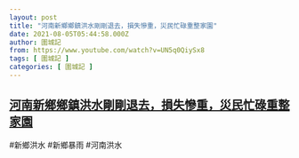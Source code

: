 ```yaml
---
layout: post
title: "河南新鄉鄉鎮洪水剛剛退去，損失慘重，災民忙碌重整家園"
date: 2021-08-05T05:44:58.000Z
author: 圍城記
from: https://www.youtube.com/watch?v=UN5q0QiySx8
tags: [ 圍城記 ]
categories: [ 圍城記 ]
---
```

<!--1628142298000-->
[河南新鄉鄉鎮洪水剛剛退去，損失慘重，災民忙碌重整家園](https://www.youtube.com/watch?v=UN5q0QiySx8)
------

<div>
#新鄉洪水 #新鄉暴雨 #河南洪水
</div>
